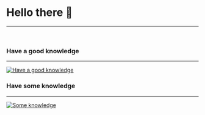 # Hello there 👋
---
&nbsp; 
### Have a good knowledge
---
[![Have a good knowledge](https://skillicons.dev/icons?i=html,python,linux,markdown&theme=dark)](https://skillcons.dev/)

### Have some knowledge
---
[![Some knowledge](https://skillicons.dev/icons?i=css,cpp,js&theme=dark)](https://skillcons.dev/)
